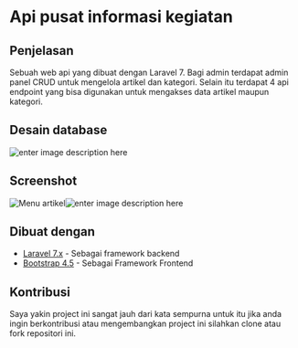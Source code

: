 # Api pusat informasi kegiatan

## Penjelasan

Sebuah web api yang dibuat dengan Laravel 7. Bagi admin terdapat admin panel CRUD untuk mengelola artikel dan kategori. Selain itu terdapat 4 api endpoint yang bisa digunakan untuk mengakses data artikel maupun kategori.

## Desain database

![enter image description here](https://rawcdn.githack.com/muhyulianto/API-pusat-informasi-kegiatan/b99741d5997ec1ff102b1b402b1f3ee99545ba4b/screenshot/Design%20database.png)

## Screenshot

![Menu artikel](https://rawcdn.githack.com/muhyulianto/API-pusat-informasi-kegiatan/b1c2d90619074cc7d012ff26cff46158b0a889cf/screenshot/Screenshot1.png)![enter image description here](https://rawcdn.githack.com/muhyulianto/API-pusat-informasi-kegiatan/b1c2d90619074cc7d012ff26cff46158b0a889cf/screenshot/Screenshot2.png)

## Dibuat dengan

-   [Laravel 7.x](https://laravel.com/docs/7.x) - Sebagai framework backend
-   [Bootstrap 4.5](https://getbootstrap.com/) - Sebagai Framework Frontend

## Kontribusi

Saya yakin project ini sangat jauh dari kata sempurna untuk itu jika anda ingin berkontribusi atau mengembangkan project ini silahkan clone atau fork repositori ini.
